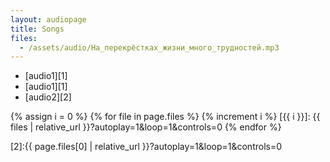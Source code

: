 ```yaml
---
layout: audiopage
title: Songs
files:
  - /assets/audio/На_перекрёстках_жизни_много_трудностей.mp3
---
```


- [audio1][1]
- [audio1][1]
- [audio2][2]

{% assign i = 0 %}
{% for file in page.files %}
{% increment i %}
[{{ i }}]: {{ files | relative_url }}?autoplay=1&loop=1&controls=0
{% endfor %}

[2]:{{ page.files[0] | relative_url }}?autoplay=1&loop=1&controls=0

